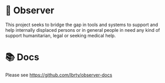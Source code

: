 # 🎩 Observer

This project seeks to bridge the gap in tools and systems to support and help internally displaced persons
or in general people in need any kind of support humanitarian, legal or seeking medical help.

# 📚 Docs

Please see https://github.com/lbrty/observer-docs
